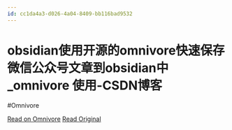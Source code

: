 ```yaml
---
id: cc1da4a3-d026-4a04-8409-bb116bad9532
---
```


# obsidian使用开源的omnivore快速保存微信公众号文章到obsidian中_omnivore 使用-CSDN博客
#Omnivore

[Read on Omnivore](https://omnivore.app/me/obsidian-omnivore-obsidian-omnivore-csdn-18cf12f6da9)
[Read Original](https://blog.csdn.net/qq_33582683/article/details/130991353)

